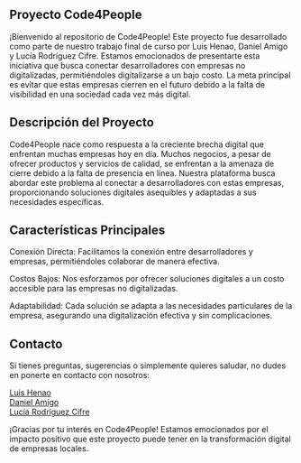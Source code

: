 ## Proyecto Code4People
¡Bienvenido al repositorio de Code4People! Este proyecto fue desarrollado como parte de nuestro trabajo final de curso por Luis Henao, Daniel Amigo y Lucía Rodríguez Cifre. Estamos emocionados de presentarte esta iniciativa que busca conectar desarrolladores con empresas no digitalizadas, permitiéndoles digitalizarse a un bajo costo. La meta principal es evitar que estas empresas cierren en el futuro debido a la falta de visibilidad en una sociedad cada vez más digital.

## Descripción del Proyecto
Code4People nace como respuesta a la creciente brecha digital que enfrentan muchas empresas hoy en día. Muchos negocios, a pesar de ofrecer productos y servicios de calidad, se enfrentan a la amenaza de cierre debido a la falta de presencia en línea. Nuestra plataforma busca abordar este problema al conectar a desarrolladores con estas empresas, proporcionando soluciones digitales asequibles y adaptadas a sus necesidades específicas.

## Características Principales
Conexión Directa: Facilitamos la conexión entre desarrolladores y empresas, permitiéndoles colaborar de manera efectiva.

Costos Bajos: Nos esforzamos por ofrecer soluciones digitales a un costo accesible para las empresas no digitalizadas.

Adaptabilidad: Cada solución se adapta a las necesidades particulares de la empresa, asegurando una digitalización efectiva y sin complicaciones.

## Contacto
Si tienes preguntas, sugerencias o simplemente quieres saludar, no dudes en ponerte en contacto con nosotros:

[Luis Henao](https://github.com/LuisHenaoS)  
[Daniel Amigo](https://github.com/damigo98)  
[Lucía Rodríguez Cifre](https://github.com/luchirodriguez98)   
  
¡Gracias por tu interés en Code4People! Estamos emocionados por el impacto positivo que este proyecto puede tener en la transformación digital de empresas locales.
